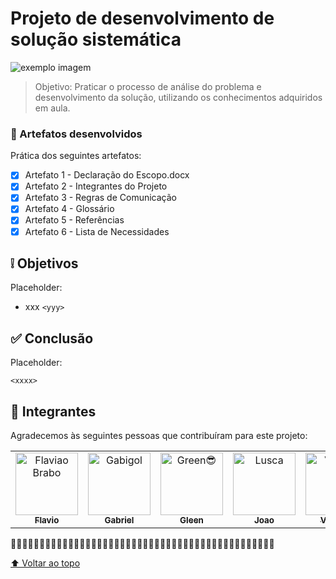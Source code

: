 #  Projeto de desenvolvimento de solução sistemática

<!---https://shields.io para outras pessoas ou para personalizar este conjunto de escudos.--->

<!---![GitHub repo size](https://img.shields.io/github/repo-size/iuricode/README-template?style=for-the-badge)
![GitHub language count](https://img.shields.io/github/languages/count/iuricode/README-template?style=for-the-badge)
![GitHub forks](https://img.shields.io/github/forks/iuricode/README-template?style=for-the-badge)
![Bitbucket open issues](https://img.shields.io/bitbucket/issues/iuricode/README-template?style=for-the-badge)
![Bitbucket open pull requests](https://img.shields.io/bitbucket/pr-raw/iuricode/README-template?style=for-the-badge)--->

<img src="https://files.caetreinamentos.com.br/blog/wp-content/uploads/2018/11/22024008/etapas-metodo-DMAIC.png" alt="exemplo imagem">

> Objetivo: Praticar o processo de análise do problema e desenvolvimento da solução, utilizando os conhecimentos adquiridos em aula.

### 📝 Artefatos desenvolvidos

Prática dos seguintes artefatos:

- [x] Artefato 1 - Declaração do Escopo.docx
- [x] Artefato 2 -  Integrantes do Projeto
- [x] Artefato 3 - Regras de Comunicação
- [x] Artefato 4 - Glossário
- [x] Artefato 5 - Referências
- [x] Artefato 6 - Lista de Necessidades

## ❕ Objetivos

Placeholder:
<!---Estes são apenas requisitos de exemplo. Adicionar, duplicar ou remover conforme necessário--->
* xxx `<yyy>`

## ✅ Conclusão

Placeholder:
```
<xxxx>
```


## 🤝 Integrantes

Agradecemos às seguintes pessoas que contribuíram para este projeto:

<table>
  <tr>
    <td align="center">
      <a href="#">
        <img src="https://avatars3.githubusercontent.com/xcheesee" width="100px;" alt="Flaviao Brabo"/><br>
        <sub>
          <b>Flavio</b>
        </sub>
      </a>
    </td>
    <td align="center">
      <a href="#">
        <img src="https://avatars3.githubusercontent.com/xinforinho" width="100px;" alt="Gabigol"/><br>
        <sub>
          <b>Gabriel</b>
        </sub>
      </a>
    </td>
    <td align="center">
      <a href="#">
        <img src="https://avatars3.githubusercontent.com/xcheesee" width="100px;" alt="Green😎"/><br>
        <sub>
          <b>Gleen</b>
        </sub>
      </a>
    </td>
    <td align="center">
      <a href="#">
        <img src="https://avatars3.githubusercontent.com/xcheesee" width="100px;" alt="Lusca"/><br>
        <sub>
          <b>Joao</b>
        </sub>
      </a>
    </td>
    <td align="center">
      <a href="#">
        <img src="https://avatars3.githubusercontent.com/kageofwar" width="100px;" alt="Vinicim"/><br>
        <sub>
          <b>Vinicius</b>
        </sub>
      </a>
    </td>
  </tr>
</table>
🐒🐒🐒🐒🐒🐒🐒🐒🐒🐒🐒🐒🐒🐒🐒🐒🐒🐒🐒🐒🐒🐒🐒🐒🐒🐒🐒🐒🐒🐒🐒🐒🐒🐒🐒🐒🐒🐒🐒🐒🐒🐒🐒🐒🐒🐒

[⬆ Voltar ao topo](#projeto-de-desenvolvimento-de-solução-sistemática)<br>
